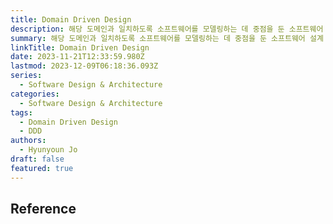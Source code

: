 ```yaml
---
title: Domain Driven Design
description: 해당 도메인과 일치하도록 소프트웨어를 모델링하는 데 중점을 둔 소프트웨어 설계 접근 방식
summary: 해당 도메인과 일치하도록 소프트웨어를 모델링하는 데 중점을 둔 소프트웨어 설계 접근 방식
linkTitle: Domain Driven Design
date: 2023-11-21T12:33:59.980Z
lastmod: 2023-12-09T06:18:36.093Z
series:
  - Software Design & Architecture
categories:
  - Software Design & Architecture
tags:
  - Domain Driven Design
  - DDD
authors:
  - Hyunyoun Jo
draft: false
featured: true
---
```


## Reference
